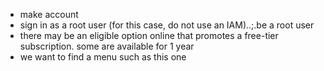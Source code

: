 - make account
- sign in as a root user (for this case, do not use an IAM)..;.be a root user
- there may be an eligible option online that promotes a free-tier subscription. some are available for 1 year
- we want to find a menu such as this one
